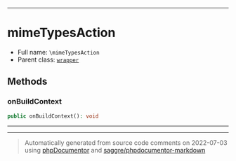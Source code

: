 ***

# mimeTypesAction





* Full name: `\mimeTypesAction`
* Parent class: [`wrapper`](./yxorP/inc/wrapper.md)




## Methods


### onBuildContext



```php
public onBuildContext(): void
```











***


***
> Automatically generated from source code comments on 2022-07-03 using [phpDocumentor](http://www.phpdoc.org/) and [saggre/phpdocumentor-markdown](https://github.com/Saggre/phpDocumentor-markdown)
